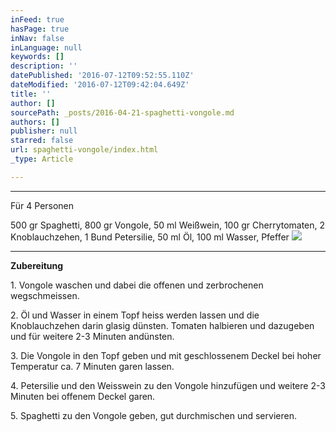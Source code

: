 ```yaml
---
inFeed: true
hasPage: true
inNav: false
inLanguage: null
keywords: []
description: ''
datePublished: '2016-07-12T09:52:55.110Z'
dateModified: '2016-07-12T09:42:04.649Z'
title: ''
author: []
sourcePath: _posts/2016-04-21-spaghetti-vongole.md
authors: []
publisher: null
starred: false
url: spaghetti-vongole/index.html
_type: Article

---
```

****

Für 4 Personen

500 gr Spaghetti, 800 gr Vongole, 50 ml Weißwein, 100 gr Cherrytomaten, 2 Knoblauchzehen, 1 Bund Petersilie, 50 ml Öl, 100 ml Wasser, Pfeffer
![](https://the-grid-user-content.s3-us-west-2.amazonaws.com/9ec7a736-8925-40fe-99c7-135f565392e3.jpg)

****

**Zubereitung**

1\. Vongole waschen und dabei die offenen und zerbrochenen wegschmeissen.

2\. Öl und Wasser in einem Topf heiss werden lassen und die Knoblauchzehen darin glasig dünsten. Tomaten halbieren und dazugeben und für weitere 2-3 Minuten andünsten.

3\. Die Vongole in den Topf geben und mit geschlossenem Deckel bei hoher Temperatur ca. 7 Minuten garen lassen.

4\. Petersilie und den Weisswein zu den Vongole hinzufügen und weitere 2-3 Minuten bei offenem Deckel garen.

5\. Spaghetti zu den Vongole geben, gut durchmischen und servieren.